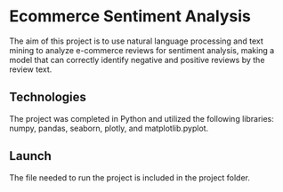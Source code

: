 # Ecommerce Sentiment Analysis

The aim of this project is to use natural language processing and text mining to analyze e-commerce reviews for sentiment analysis, making a model that can correctly identify negative and positive reviews by the review text. 

## Technologies 

The project was completed in Python and utilized the following libraries: numpy, pandas, seaborn, plotly, and matplotlib.pyplot.

## Launch 

The file needed to run the project is included in the project folder. 
